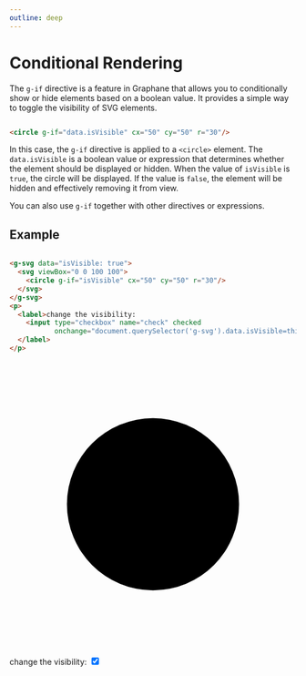 ```yaml
---
outline: deep
---
```


# Conditional Rendering

The `g-if` directive is a feature in Graphane that allows you to conditionally show or hide
elements based on a boolean value. It provides a simple way to toggle the visibility of SVG
elements.

```html

<circle g-if="data.isVisible" cx="50" cy="50" r="30"/>
```

In this case, the `g-if` directive is applied to a `<circle>` element. The `data.isVisible` is a
boolean value or expression that determines whether the element should be displayed or hidden. When
the value of `isVisible` is `true`, the circle will be displayed. If the value is `false`, the
element will be hidden and effectively removing it from view.

You can also use `g-if` together with other directives or expressions.

## Example

```html

<g-svg data="isVisible: true">
  <svg viewBox="0 0 100 100">
    <circle g-if="isVisible" cx="50" cy="50" r="30"/>
  </svg>
</g-svg>
<p>
  <label>change the visibility:
    <input type="checkbox" name="check" checked
           onchange="document.querySelector('g-svg').data.isVisible=this.checked">
  </label>
</p>
```

<g-svg data="isVisible: true">
  <svg viewBox="0 0 100 100">
    <circle g-if="isVisible" cx="50" cy="50" r="30"/>
  </svg>
</g-svg>
<p>
  <label>change the visibility:
    <input type="checkbox" checked 
           onchange="document.querySelector('g-svg').data.isVisible=this.checked">
  </label>
</p>